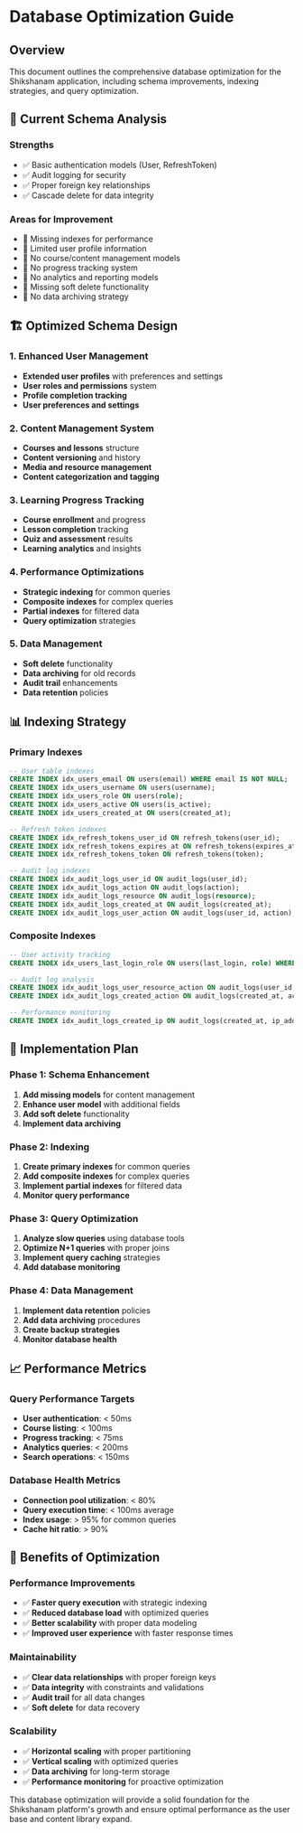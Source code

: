 # Database Optimization Guide

## Overview
This document outlines the comprehensive database optimization for the Shikshanam application, including schema improvements, indexing strategies, and query optimization.

## 🎯 **Current Schema Analysis**

### **Strengths**
- ✅ Basic authentication models (User, RefreshToken)
- ✅ Audit logging for security
- ✅ Proper foreign key relationships
- ✅ Cascade delete for data integrity

### **Areas for Improvement**
- 🔄 Missing indexes for performance
- 🔄 Limited user profile information
- 🔄 No course/content management models
- 🔄 No progress tracking system
- 🔄 No analytics and reporting models
- 🔄 Missing soft delete functionality
- 🔄 No data archiving strategy

## 🏗️ **Optimized Schema Design**

### **1. Enhanced User Management**
- **Extended user profiles** with preferences and settings
- **User roles and permissions** system
- **Profile completion tracking**
- **User preferences and settings**

### **2. Content Management System**
- **Courses and lessons** structure
- **Content versioning** and history
- **Media and resource management**
- **Content categorization and tagging**

### **3. Learning Progress Tracking**
- **Course enrollment** and progress
- **Lesson completion** tracking
- **Quiz and assessment** results
- **Learning analytics** and insights

### **4. Performance Optimizations**
- **Strategic indexing** for common queries
- **Composite indexes** for complex queries
- **Partial indexes** for filtered data
- **Query optimization** strategies

### **5. Data Management**
- **Soft delete** functionality
- **Data archiving** for old records
- **Audit trail** enhancements
- **Data retention** policies

## 📊 **Indexing Strategy**

### **Primary Indexes**
```sql
-- User table indexes
CREATE INDEX idx_users_email ON users(email) WHERE email IS NOT NULL;
CREATE INDEX idx_users_username ON users(username);
CREATE INDEX idx_users_role ON users(role);
CREATE INDEX idx_users_active ON users(is_active);
CREATE INDEX idx_users_created_at ON users(created_at);

-- Refresh token indexes
CREATE INDEX idx_refresh_tokens_user_id ON refresh_tokens(user_id);
CREATE INDEX idx_refresh_tokens_expires_at ON refresh_tokens(expires_at);
CREATE INDEX idx_refresh_tokens_token ON refresh_tokens(token);

-- Audit log indexes
CREATE INDEX idx_audit_logs_user_id ON audit_logs(user_id);
CREATE INDEX idx_audit_logs_action ON audit_logs(action);
CREATE INDEX idx_audit_logs_resource ON audit_logs(resource);
CREATE INDEX idx_audit_logs_created_at ON audit_logs(created_at);
CREATE INDEX idx_audit_logs_user_action ON audit_logs(user_id, action);
```

### **Composite Indexes**
```sql
-- User activity tracking
CREATE INDEX idx_users_last_login_role ON users(last_login, role) WHERE last_login IS NOT NULL;

-- Audit log analysis
CREATE INDEX idx_audit_logs_user_resource_action ON audit_logs(user_id, resource, action);
CREATE INDEX idx_audit_logs_created_action ON audit_logs(created_at, action);

-- Performance monitoring
CREATE INDEX idx_audit_logs_created_ip ON audit_logs(created_at, ip_address) WHERE ip_address IS NOT NULL;
```

## 🔧 **Implementation Plan**

### **Phase 1: Schema Enhancement**
1. **Add missing models** for content management
2. **Enhance user model** with additional fields
3. **Add soft delete** functionality
4. **Implement data archiving**

### **Phase 2: Indexing**
1. **Create primary indexes** for common queries
2. **Add composite indexes** for complex queries
3. **Implement partial indexes** for filtered data
4. **Monitor query performance**

### **Phase 3: Query Optimization**
1. **Analyze slow queries** using database tools
2. **Optimize N+1 queries** with proper joins
3. **Implement query caching** strategies
4. **Add database monitoring**

### **Phase 4: Data Management**
1. **Implement data retention** policies
2. **Add data archiving** procedures
3. **Create backup strategies**
4. **Monitor database health**

## 📈 **Performance Metrics**

### **Query Performance Targets**
- **User authentication**: < 50ms
- **Course listing**: < 100ms
- **Progress tracking**: < 75ms
- **Analytics queries**: < 200ms
- **Search operations**: < 150ms

### **Database Health Metrics**
- **Connection pool utilization**: < 80%
- **Query execution time**: < 100ms average
- **Index usage**: > 95% for common queries
- **Cache hit ratio**: > 90%

## 🚀 **Benefits of Optimization**

### **Performance Improvements**
- ✅ **Faster query execution** with strategic indexing
- ✅ **Reduced database load** with optimized queries
- ✅ **Better scalability** with proper data modeling
- ✅ **Improved user experience** with faster response times

### **Maintainability**
- ✅ **Clear data relationships** with proper foreign keys
- ✅ **Data integrity** with constraints and validations
- ✅ **Audit trail** for all data changes
- ✅ **Soft delete** for data recovery

### **Scalability**
- ✅ **Horizontal scaling** with proper partitioning
- ✅ **Vertical scaling** with optimized queries
- ✅ **Data archiving** for long-term storage
- ✅ **Performance monitoring** for proactive optimization

This database optimization will provide a solid foundation for the Shikshanam platform's growth and ensure optimal performance as the user base and content library expand.
